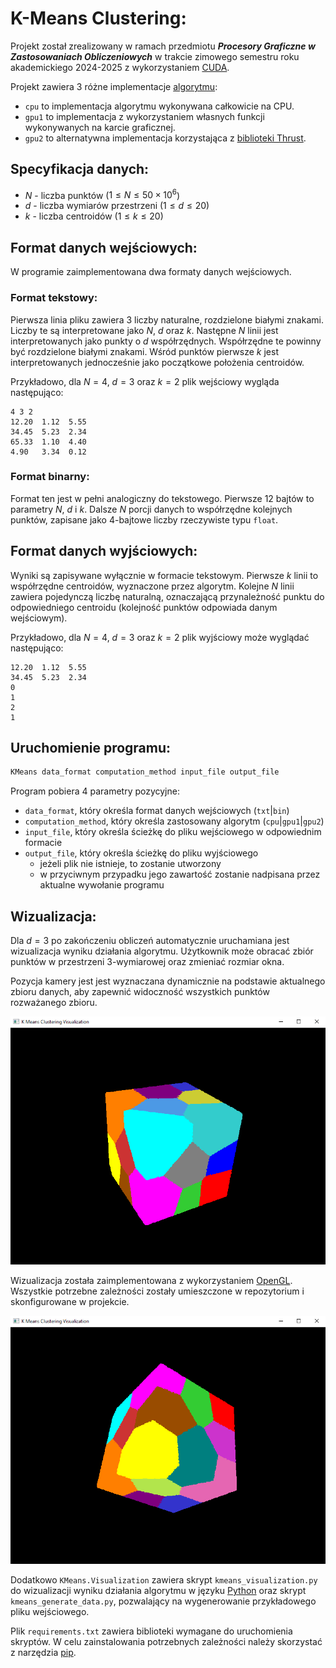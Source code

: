# K-Means Clustering:

Projekt został zrealizowany w ramach przedmiotu **_Procesory Graficzne w Zastosowaniach Obliczeniowych_** w trakcie zimowego semestru roku akademickiego 2024-2025 z wykorzystaniem [CUDA](https://en.wikipedia.org/wiki/CUDA).

Projekt zawiera $3$ różne implementacje [algorytmu](https://www.eecs.northwestern.edu/~wkliao/Kmeans/index.html):
- `cpu` to implementacja algorytmu wykonywana całkowicie na CPU.
- `gpu1` to implementacja z wykorzystaniem własnych funkcji wykonywanych na karcie graficznej.
- `gpu2` to alternatywna implementacja korzystająca z [biblioteki Thrust](https://nvidia.github.io/cccl/thrust/index.html#).

## Specyfikacja danych:
- $N$ - liczba punktów ($1 \leq N \leq 50 \times 10^6$)
- $d$ - liczba wymiarów przestrzeni ($1 \leq d \leq 20$)
- $k$ - liczba centroidów ($1 \leq k \leq 20$)

## Format danych wejściowych:

W programie zaimplementowana dwa formaty danych wejściowych.

### Format tekstowy:

Pierwsza linia pliku zawiera $3$ liczby naturalne, rozdzielone białymi znakami. Liczby te są interpretowane jako $N$, $d$ oraz $k$.
Następne $N$ linii jest interpretowanych jako punkty o $d$ współrzędnych. Współrzędne te powinny być rozdzielone białymi znakami.
Wśród punktów pierwsze $k$ jest interpretowanych jednocześnie jako początkowe położenia centroidów.

Przykładowo, dla $N=4$, $d=3$ oraz $k=2$ plik wejściowy wygląda następująco:

```
4 3 2
12.20  1.12  5.55
34.45  5.23  2.34
65.33  1.10  4.40
4.90   3.34  0.12
```

### Format binarny:

Format ten jest w pełni analogiczny do tekstowego. 
Pierwsze $12$ bajtów to parametry $N$, $d$ i $k$. 
Dalsze $N$ porcji danych to współrzędne kolejnych punktów, zapisane jako $4$-bajtowe liczby rzeczywiste typu `float`.

## Format danych wyjściowych:

Wyniki są zapisywane wyłącznie w formacie tekstowym. 
Pierwsze $k$ linii to współrzędne centroidów, wyznaczone przez algorytm. 
Kolejne $N$ linii zawiera pojedynczą liczbę naturalną, oznaczającą przynależność punktu do odpowiedniego centroidu (kolejność punktów odpowiada danym wejściowym).

Przykładowo, dla $N=4$, $d=3$ oraz $k=2$ plik wyjściowy może wyglądać następująco:

```
12.20  1.12  5.55
34.45  5.23  2.34
0
1
2
1
```

## Uruchomienie programu:

```c
KMeans data_format computation_method input_file output_file
```

Program pobiera 4 parametry pozycyjne:
- `data_format`, który określa format danych wejściowych (`txt`|`bin`)
- `computation_method`, który określa zastosowany algorytm (`cpu`|`gpu1`|`gpu2`)
- `input_file`, który określa ścieżkę do pliku wejściowego w odpowiednim formacie
- `output_file`, który określa ścieżkę do pliku wyjściowego
  - jeżeli plik nie istnieje, to zostanie utworzony
  - w przyciwnym przypadku jego zawartość zostanie nadpisana przez aktualne wywołanie programu

## Wizualizacja:

Dla $d=3$ po zakończeniu obliczeń automatycznie uruchamiana jest wizualizacja wyniku działania algorytmu.
Użytkownik może obracać zbiór punktów w przestrzeni $3$-wymiarowej oraz zmieniać rozmiar okna.

Pozycja kamery jest jest wyznaczana dynamicznie na podstawie aktualnego zbioru danych, aby zapewnić widoczność wszystkich punktów rozważanego zbioru.

<p align="center">
  <img src="Images/01.PNG"/>
</p>

Wizualizacja została zaimplementowana z wykorzystaniem [OpenGL](https://pl.wikipedia.org/wiki/OpenGL). 
Wszystkie potrzebne zależności zostały umieszczone w repozytorium i skonfigurowane w projekcie.

<p align="center">
  <img src="Images/02.PNG"/>
</p>

Dodatkowo `KMeans.Visualization` zawiera skrypt `kmeans_visualization.py` do wizualizacji wyniku działania algorytmu w języku [Python](https://www.python.org/) oraz skrypt `kmeans_generate_data.py`, pozwalający na wygenerowanie przykładowego pliku wejściowego. 

Plik `requirements.txt` zawiera biblioteki wymagane do uruchomienia skryptów. W celu zainstalowania potrzebnych zależności należy skorzystać z narzędzia [pip](https://pip.pypa.io/en/stable/cli/pip_install/).
